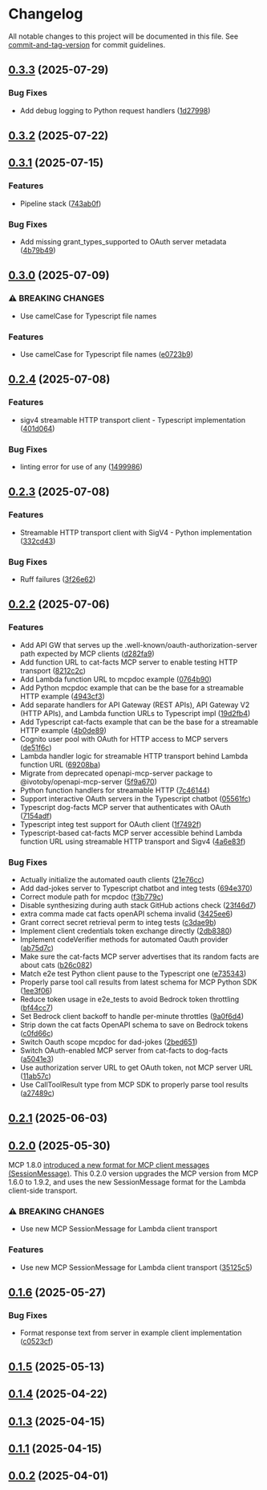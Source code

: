 # Changelog

All notable changes to this project will be documented in this file. See [commit-and-tag-version](https://github.com/absolute-version/commit-and-tag-version) for commit guidelines.

## [0.3.3](https://github.com/awslabs/run-model-context-protocol-servers-with-aws-lambda/compare/v0.3.2...v0.3.3) (2025-07-29)


### Bug Fixes

* Add debug logging to Python request handlers ([1d27998](https://github.com/awslabs/run-model-context-protocol-servers-with-aws-lambda/commit/1d27998110c28617677c510f1b12034346228276))

## [0.3.2](https://github.com/awslabs/run-model-context-protocol-servers-with-aws-lambda/compare/v0.3.1...v0.3.2) (2025-07-22)

## [0.3.1](https://github.com/awslabs/run-model-context-protocol-servers-with-aws-lambda/compare/v0.3.0...v0.3.1) (2025-07-15)


### Features

* Pipeline stack ([743ab0f](https://github.com/awslabs/run-model-context-protocol-servers-with-aws-lambda/commit/743ab0f5ebb92c4657aa2f356173d3ea6a2d1f58))


### Bug Fixes

* Add missing grant_types_supported to OAuth server metadata ([4b79b49](https://github.com/awslabs/run-model-context-protocol-servers-with-aws-lambda/commit/4b79b490ae35632aa6c4ca9f8678fd64aee4b31c))

## [0.3.0](https://github.com/awslabs/run-model-context-protocol-servers-with-aws-lambda/compare/v0.2.4...v0.3.0) (2025-07-09)


### ⚠ BREAKING CHANGES

* Use camelCase for Typescript file names

### Features

* Use camelCase for Typescript file names ([e0723b9](https://github.com/awslabs/run-model-context-protocol-servers-with-aws-lambda/commit/e0723b9184c7998a0cdfe9bb8873058082d516ff))

## [0.2.4](https://github.com/awslabs/run-model-context-protocol-servers-with-aws-lambda/compare/v0.2.3...v0.2.4) (2025-07-08)


### Features

* sigv4 streamable HTTP transport client - Typescript implementation ([401d064](https://github.com/awslabs/run-model-context-protocol-servers-with-aws-lambda/commit/401d0649a33b7a03d7159c6946c74e0f778047b0))


### Bug Fixes

* linting error for use of any ([1499986](https://github.com/awslabs/run-model-context-protocol-servers-with-aws-lambda/commit/1499986c1dacf415ea91d3418c2d13cbabea70dc))

## [0.2.3](https://github.com/awslabs/run-model-context-protocol-servers-with-aws-lambda/compare/v0.2.2...v0.2.3) (2025-07-08)


### Features

* Streamable HTTP transport client with SigV4 - Python implementation ([332cd43](https://github.com/awslabs/run-model-context-protocol-servers-with-aws-lambda/commit/332cd43232c8821730fa36d7579e589bb40624bd))


### Bug Fixes

* Ruff failures ([3f26e62](https://github.com/awslabs/run-model-context-protocol-servers-with-aws-lambda/commit/3f26e622c2b4ded3edbffa44d330cabd5cab0f8a))

## [0.2.2](https://github.com/awslabs/run-model-context-protocol-servers-with-aws-lambda/compare/v0.2.1...v0.2.2) (2025-07-06)


### Features

* Add API GW that serves up the .well-known/oauth-authorization-server path expected by MCP clients ([d282fa9](https://github.com/awslabs/run-model-context-protocol-servers-with-aws-lambda/commit/d282fa97f274bf54babe10c09f13cd9f9d94151a))
* Add function URL to cat-facts MCP server to enable testing HTTP transport ([8212c2c](https://github.com/awslabs/run-model-context-protocol-servers-with-aws-lambda/commit/8212c2c9b1e4593fe9d47e42d066366c46730f95))
* Add Lambda function URL to mcpdoc example ([0764b90](https://github.com/awslabs/run-model-context-protocol-servers-with-aws-lambda/commit/0764b903154daf34f4b603e316b2aab226705df4))
* Add Python mcpdoc example that can be the base for a streamable HTTP example ([4943cf3](https://github.com/awslabs/run-model-context-protocol-servers-with-aws-lambda/commit/4943cf384bd64df92a30a02e1dc44fdb0fbb4e97))
* Add separate handlers for API Gateway (REST APIs), API Gateway V2 (HTTP APIs), and Lambda function URLs to Typescript impl ([19d2fb4](https://github.com/awslabs/run-model-context-protocol-servers-with-aws-lambda/commit/19d2fb448fcfc065d0edcb205cbbfda783aee138))
* Add Typescript cat-facts example that can be the base for a streamable HTTP example ([4b0de89](https://github.com/awslabs/run-model-context-protocol-servers-with-aws-lambda/commit/4b0de8978ca626a9746796d9e1632b2a8e26d07b))
* Cognito user pool with OAuth for HTTP access to MCP servers ([de51f6c](https://github.com/awslabs/run-model-context-protocol-servers-with-aws-lambda/commit/de51f6c04fded26bd4d53ce89c76ed9971fa22cf))
* Lambda handler logic for streamable HTTP transport behind Lambda function URL ([69208ba](https://github.com/awslabs/run-model-context-protocol-servers-with-aws-lambda/commit/69208ba3e74acf23c9b5c7d1e148817df9fea906))
* Migrate from deprecated openapi-mcp-server package to @ivotoby/openapi-mcp-server ([5f9a670](https://github.com/awslabs/run-model-context-protocol-servers-with-aws-lambda/commit/5f9a6707a188941cc349fd4b161863c7bb27642c))
* Python function handlers for streamable HTTP ([7c46144](https://github.com/awslabs/run-model-context-protocol-servers-with-aws-lambda/commit/7c461449b202d068c562f1bda45c4d949d75da05))
* Support interactive OAuth servers in the Typescript chatbot ([05561fc](https://github.com/awslabs/run-model-context-protocol-servers-with-aws-lambda/commit/05561fcbf7878e384c58812406db32986ada4da1))
* Typescript dog-facts MCP server that authenticates with OAuth ([7154adf](https://github.com/awslabs/run-model-context-protocol-servers-with-aws-lambda/commit/7154adf8c1954286642a67c7058f1e9e1bca7471))
* Typescript integ test support for OAuth client ([1f7492f](https://github.com/awslabs/run-model-context-protocol-servers-with-aws-lambda/commit/1f7492f880910be26bbbf0ff10951bf599b476f9))
* Typescript-based cat-facts MCP server accessible behind Lambda function URL using streamable HTTP transport and Sigv4 ([4a6e83f](https://github.com/awslabs/run-model-context-protocol-servers-with-aws-lambda/commit/4a6e83f356063298ef3bf07b030e533633400150))


### Bug Fixes

* Actually initialize the automated oauth clients ([21e76cc](https://github.com/awslabs/run-model-context-protocol-servers-with-aws-lambda/commit/21e76cce398e787566fe4203b54d005238494b5c))
* Add dad-jokes server to Typescript chatbot and integ tests ([694e370](https://github.com/awslabs/run-model-context-protocol-servers-with-aws-lambda/commit/694e3708c99e96e476f706372669017e293a84bb))
* Correct module path for mcpdoc ([f3b779c](https://github.com/awslabs/run-model-context-protocol-servers-with-aws-lambda/commit/f3b779c0ea8daf07c983998ac8ae3eab41986855))
* Disable synthesizing during auth stack GitHub actions check ([23f46d7](https://github.com/awslabs/run-model-context-protocol-servers-with-aws-lambda/commit/23f46d7499828942a04d0a2305491ac2ae5e87ac))
* extra comma made cat facts openAPI schema invalid ([3425ee6](https://github.com/awslabs/run-model-context-protocol-servers-with-aws-lambda/commit/3425ee6cab11bba3682e8c7f7e24339ad8f4e26e))
* Grant correct secret retrieval perm to integ tests ([c3dae9b](https://github.com/awslabs/run-model-context-protocol-servers-with-aws-lambda/commit/c3dae9b2eabfb6df0c463f7ac0aa39bf20a0ae06))
* Implement client credentials token exchange directly ([2db8380](https://github.com/awslabs/run-model-context-protocol-servers-with-aws-lambda/commit/2db8380ff2d003f0b5d1c4fb7d8f6d3ba2d0b3c8))
* Implement codeVerifier methods for automated Oauth provider ([ab75d7c](https://github.com/awslabs/run-model-context-protocol-servers-with-aws-lambda/commit/ab75d7c3d9f585c82c24be81a7d69840feb58fe4))
* Make sure the cat-facts MCP server advertises that its random facts are about cats ([b26c082](https://github.com/awslabs/run-model-context-protocol-servers-with-aws-lambda/commit/b26c0828cc5ddc3d137b490eb6e2a8510093f163))
* Match e2e test Python client pause to the Typescript one ([e735343](https://github.com/awslabs/run-model-context-protocol-servers-with-aws-lambda/commit/e735343104e3aa57ac2bee3cd2372d3ecebd05b0))
* Properly parse tool call results from latest schema for MCP Python SDK ([1ee3f06](https://github.com/awslabs/run-model-context-protocol-servers-with-aws-lambda/commit/1ee3f06218ef2507a4473757a41e6b9543cb13ba))
* Reduce token usage in e2e_tests to avoid Bedrock token throttling ([bf44cc7](https://github.com/awslabs/run-model-context-protocol-servers-with-aws-lambda/commit/bf44cc75e7055d2e220f30672204357a59c5867d))
* Set Bedrock client backoff to handle per-minute throttles ([9a0f6d4](https://github.com/awslabs/run-model-context-protocol-servers-with-aws-lambda/commit/9a0f6d423c8f718b664ef3ce7f0cfd48fd19468b))
* Strip down the cat facts OpenAPI schema to save on Bedrock tokens ([c0fd66c](https://github.com/awslabs/run-model-context-protocol-servers-with-aws-lambda/commit/c0fd66c645b7dbefa7f616e66d9fee49ebee0925))
* Switch Oauth scope mcpdoc for dad-jokes ([2bed651](https://github.com/awslabs/run-model-context-protocol-servers-with-aws-lambda/commit/2bed6519ff55d5dc8835f0b664bc338003d3a2be))
* Switch OAuth-enabled MCP server from cat-facts to dog-facts ([a5041e3](https://github.com/awslabs/run-model-context-protocol-servers-with-aws-lambda/commit/a5041e38775c25aa6beb03fc35b2bd1c3a42110e))
* Use authorization server URL to get OAuth token, not MCP server URL ([11ab57c](https://github.com/awslabs/run-model-context-protocol-servers-with-aws-lambda/commit/11ab57cd51492aabe1a417d5e38557a0aa4ca406))
* Use CallToolResult type from MCP SDK to properly parse tool results ([a27489c](https://github.com/awslabs/run-model-context-protocol-servers-with-aws-lambda/commit/a27489c4eb5ee17ba51cdda07f2e98ee24884902))

## [0.2.1](https://github.com/awslabs/run-model-context-protocol-servers-with-aws-lambda/compare/v0.2.0...v0.2.1) (2025-06-03)

## [0.2.0](https://github.com/awslabs/run-model-context-protocol-servers-with-aws-lambda/compare/v0.1.6...v0.2.0) (2025-05-30)

MCP 1.8.0 [introduced a new format for MCP client messages (SessionMessage)](https://github.com/modelcontextprotocol/python-sdk/commit/da0cf223553d50e48fba7652b2ef0eca26550e77).
This 0.2.0 version upgrades the MCP version from MCP 1.6.0 to 1.9.2, and uses the new SessionMessage format for the Lambda client-side transport.

### ⚠ BREAKING CHANGES

* Use new MCP SessionMessage for Lambda client transport

### Features

* Use new MCP SessionMessage for Lambda client transport ([35125c5](https://github.com/awslabs/run-model-context-protocol-servers-with-aws-lambda/commit/35125c5e22172544c5a07f17c4174e1b4c792fea))

## [0.1.6](https://github.com/awslabs/run-model-context-protocol-servers-with-aws-lambda/compare/v0.1.5...v0.1.6) (2025-05-27)


### Bug Fixes

* Format response text from server in example client implementation ([c0523cf](https://github.com/awslabs/run-model-context-protocol-servers-with-aws-lambda/commit/c0523cf087422726a657a6c5866af1c0fbaa24d3))

## [0.1.5](https://github.com/awslabs/run-model-context-protocol-servers-with-aws-lambda/compare/v0.1.4...v0.1.5) (2025-05-13)

## [0.1.4](https://github.com/awslabs/run-model-context-protocol-servers-with-aws-lambda/compare/v0.1.3...v0.1.4) (2025-04-22)

## [0.1.3](https://github.com/awslabs/run-model-context-protocol-servers-with-aws-lambda/compare/v0.1.2...v0.1.3) (2025-04-15)

## [0.1.1](https://github.com/awslabs/run-model-context-protocol-servers-with-aws-lambda/compare/v0.1.0...v0.1.1) (2025-04-15)

## [0.0.2](https://github.com/awslabs/run-model-context-protocol-servers-with-aws-lambda/compare/v0.0.1...v0.0.2) (2025-04-01)
